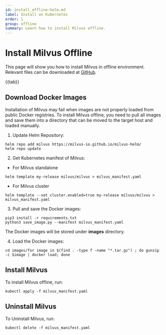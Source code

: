 ```yaml
---
id: install_offline-helm.md
label: Install on Kubernetes
order: 1
group: offline
summary: Learn how to install Milvus offline.
---
```

# Install Milvus Offline

This page will show you how to install Milvus in offline environment. Relevant files can be downloaded at [GitHub](https://github.com/milvus-io/milvus/tree/master/deployments/offline).

{{tab}}

## Download Docker Images

Installation of Milvus may fail when images are not properly loaded from public Docker registries. To install Milvus offline, you need to pull all images and save them into a directory that can be moved to the target host and loaded manually.

1. Update Helm Repository:

```
helm repo add milvus https://milvus-io.github.io/milvus-helm/
helm repo update
```

2. Get Kubernetes manifest of Milvus:

- For Milvus standalone

```
helm template my-release milvus/milvus > milvus_manifest.yaml
```

- For Milvus cluster

```cluster
helm template --set cluster.enabled=true my-release milvus/milvus > milvus_manifest.yaml
```

3. Pull and save the Docker images:

```
pip3 install -r requirements.txt
python3 save_image.py --manifest milvus_manifest.yaml
```

<div class="alert note">
The Docker images will be stored under <b>images</b> directory.
</div>

4. Load the Docker images:

```
cd images/for image in $(find . -type f -name "*.tar.gz") ; do gunzip -c $image | docker load; done
```

## Install Milvus

To install Milvus offline, run:

```
kubectl apply -f milvus_manifest.yaml
```

## Uninstall Milvus

To Uninstall Milvus, run:

```
kubectl delete -f milvus_manifest.yaml
```

